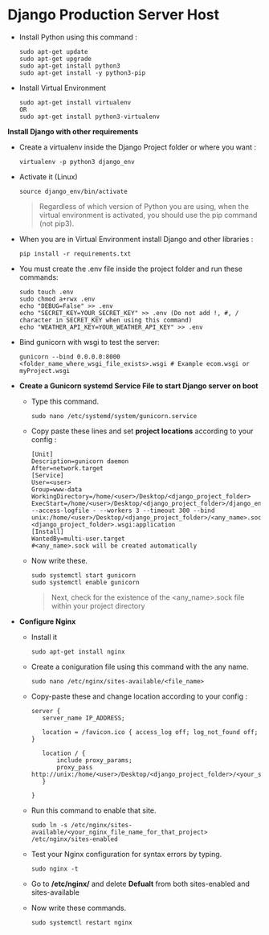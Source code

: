 # Django Production Server Host
 - Install Python using this command :
   ```
   sudo apt-get update
   sudo apt-get upgrade
   sudo apt-get install python3
   sudo apt-get install -y python3-pip
   ```

 - Install Virtual Environment 
   ```
   sudo apt-get install virtualenv
   OR
   sudo apt-get install python3-virtualenv
   ```
   	
 **Install Django with other requirements**

   - Create a virtualenv inside the Django Project folder or where you want : 
     ```
     virtualenv -p python3 django_env
     ```
   - Activate it (Linux)
     ```
     source django_env/bin/activate
     ```
	
     > Regardless of which version of Python you are using, when the virtual environment is activated, you should use the pip command (not pip3).
    
   - When you are in Virtual Environment install Django and other libraries :	
     ```
     pip install -r requirements.txt
     ```

   - You must create the .env file inside the project folder and run these commands:	
     ```
     sudo touch .env
	 sudo chmod a+rwx .env
	 echo "DEBUG=False" >> .env
	 echo "SECRET_KEY=YOUR_SECRET_KEY" >> .env (Do not add !, #, / character in SECRET_KEY when using this command)
	 echo "WEATHER_API_KEY=YOUR_WEATHER_API_KEY" >> .env
     ```

   - Bind gunicorn with wsgi to test the server:
     ```
     gunicorn --bind 0.0.0.0:8000 <folder_name_where_wsgi_file_exists>.wsgi # Example ecom.wsgi or myProject.wsgi
     ```	

 - **Create a Gunicorn systemd Service File to start Django server on boot**
   - Type this command.
     ```
     sudo nano /etc/systemd/system/gunicorn.service
     ```
   - Copy paste these lines and set **project locations** according to your config :
     ```
     [Unit]
     Description=gunicorn daemon
     After=network.target
     [Service]
     User=<user>
     Group=www-data
     WorkingDirectory=/home/<user>/Desktop/<django_project_folder>
     ExecStart=/home/<user>/Desktop/<django_project_folder>/django_env/bin/gunicorn --access-logfile - --workers 3 --timeout 300 --bind unix:/home/<user>/Desktop/<django_project_folder>/<any_name>.sock <django_project_folder>.wsgi:application
     [Install]
     WantedBy=multi-user.target
     #<any_name>.sock will be created automatically
     ```
   - Now write these.
     ```
     sudo systemctl start gunicorn
     sudo systemctl enable gunicorn
     ```
     
     > Next, check for the existence of the <any_name>.sock file within your project directory
	
 - **Configure Nginx**
   - Install it 
     ```
     sudo apt-get install nginx
     ```
   - Create a coniguration file using this command with the any name.
     ```
     sudo nano /etc/nginx/sites-available/<file_name>
     ```
   - Copy-paste these and change location according to your config :
     ```
     server {
		server_name IP_ADDRESS;

		location = /favicon.ico { access_log off; log_not_found off; }

		location / {
			include proxy_params;
			proxy_pass http://unix:/home/<user>/Desktop/<django_project_folder>/<your_socket_name>.sock;
		}

	 }
     ```
   - Run this command to enable that site.
     ```
     sudo ln -s /etc/nginx/sites-available/<your_nginx_file_name_for_that_project> /etc/nginx/sites-enabled
     ```
   - Test your Nginx configuration for syntax errors by typing.
     ```
     sudo nginx -t
     ```
   - Go to **/etc/nginx/** and delete **Defualt** from both sites-enabled and sites-available
		
   - Now write these commands.
     ```
     sudo systemctl restart nginx
     ```
 






















